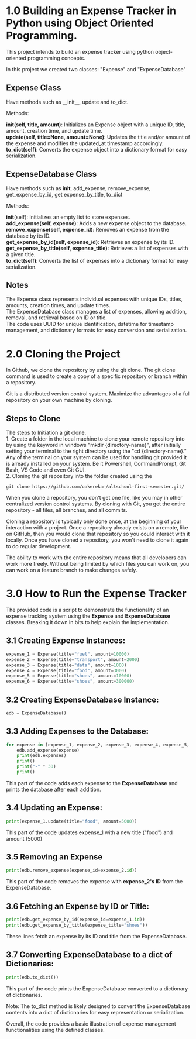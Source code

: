 <h1>1.0 Building an Expense Tracker in Python using Object Oriented Programming.</h1>

This project intends to build an expense tracker using python object-oriented programming concepts. 

In this project we created two classes: "Expense" and "ExpenseDatabase"

<h2>Expense Class</h2>
Have methods such as __init__, update and to_dict.

Methods:

**__init__(self, title, amount)**: Initializes an Expense object with a unique ID, title, amount, creation time, and update time.<br>
**update(self, title=None, amount=None)**: Updates the title and/or amount of the expense and modifies the updated_at timestamp accordingly.<br>
**to_dict(self)**: Converts the expense object into a dictionary format for easy serialization.<br>

<h2>ExpenseDatabase Class</h2>

Have methods such as __init__, add_expense, remove_expense, get_expense_by_id, get expense_by_title, to_dict

Methods:

__init__(self): Initializes an empty list to store expenses.<br>
**add_expense(self, expense)**: Adds a new expense object to the database.<br>
**remove_expense(self, expense_id)**: Removes an expense from the database by its ID.<br>
**get_expense_by_id(self, expense_id)**: Retrieves an expense by its ID.<br>
**get_expense_by_title(self, expense_title)**: Retrieves a list of expenses with a given title.<br>
**to_dict(self)**: Converts the list of expenses into a dictionary format for easy serialization.<br>


<h2>Notes</h2>
The Expense class represents individual expenses with unique IDs, titles, amounts, creation times, and update times.<br>
The ExpenseDatabase class manages a list of expenses, allowing addition, removal, and retrieval based on ID or title.<br>
The code uses UUID for unique identification, datetime for timestamp management, and dictionary formats for easy conversion and serialization.


<h1>2.0 Cloning the Project</h1>

In Github, we clone the repository by using the git clone. The git clone command is used to create a copy of a specific repository or branch within a repository.

Git is a distributed version control system. Maximize the advantages of a full repository on your own machine by cloning.

<h2>Steps to Clone</h2>
The steps to Initiation a git clone.<br>
1. Create a folder in the local machine to clone your remote repository into by using the keyword in windows "mkdir {directory-name}", after initially setting your terminal to the right directory using the "cd {directory-name}." <br>
Any of the terminal on your system can be used for handling git provided it is already installed on your system. Be it Powershell, CommandPrompt, Git Bash, VS Code and even Git GUI.<br>
2. Cloning the git repository into the folder created using the 

```git
git clone https://github.com/oakerekan/altschool-first-semester.git/ 
```

When you clone a repository, you don't get one file, like you may in other centralized version control systems. By cloning with Git, you get the entire repository - all files, all branches, and all commits.

<p>Cloning a repository is typically only done once, at the beginning of your interaction with a project. Once a repository already exists on a remote, like on GitHub, then you would clone that repository so you could interact with it locally. Once you have cloned a repository, you won't need to clone it again to do regular development.</p>

<p>The ability to work with the entire repository means that all developers can work more freely. Without being limited by which files you can work on, you can work on a feature branch to make changes safely.</p>


<h1> 3.0 How to Run the Expense Tracker</h1>

The provided code is a script to demonstrate the functionality of an expense tracking system using the **Expense** and **ExpenseDatabase** classes. Breaking it down in bits to help explain the implementation. <br>

<h2> 3.1 Creating Expense Instances:</h2>

```python
expense_1 = Expense(title="fuel", amount=10000)
expense_2 = Expense(title="transport", amount=2000)
expense_3 = Expense(title="data", amount=1000)
expense_4 = Expense(title="food", amount=3000)
expense_5 = Expense(title="shoes", amount=10000)
expense_6 = Expense(title="shoes", amount=300000)
```

<h2>3.2 Creating ExpenseDatabase Instance:</h2>

```python
edb = ExpenseDatabase()
```

<h2>3.3 Adding Expenses to the Database:</h2>

```python
for expense in [expense_1, expense_2, expense_3, expense_4, expense_5, expense_6]:
    edb.add_expense(expense)
    print(edb.expenses)
    print()
    print("-" * 30)
    print()
```
This part of the code adds each expense to the **ExpenseDatabase** and prints the database after each addition.


<h2>3.4 Updating an Expense:</h2>

```python
print(expense_1.update(title="food", amount=5000))
```
This part of the code updates expense_1 with a new title ("food") and amount (5000)

<h2>3.5 Removing an Expense</h2>

```python
print(edb.remove_expense(expense_id=expense_2.id))
```
This part of the code removes the expense with **expense_2's ID** from the ExpenseDatabase.

<h2>3.6 Fetching an Expense by ID or Title:</h2>

```python
print(edb.get_expense_by_id(expense_id=expense_1.id))
print(edb.get_expense_by_title(expense_title="shoes"))
```
These lines fetch an expense by its ID and title from the ExpenseDatabase.

<h2>3.7 Converting ExpenseDatabase to a dict of Dictionaries:</h2> 

```python
print(edb.to_dict())
```
This part of the code prints the ExpenseDatabase converted to a dictionary of dictionaries.

Note: The to_dict method is likely designed to convert the ExpenseDatabase contents into a dict of dictionaries for easy representation or serialization.

Overall, the code provides a basic illustration of expense management functionalities using the defined classes.

